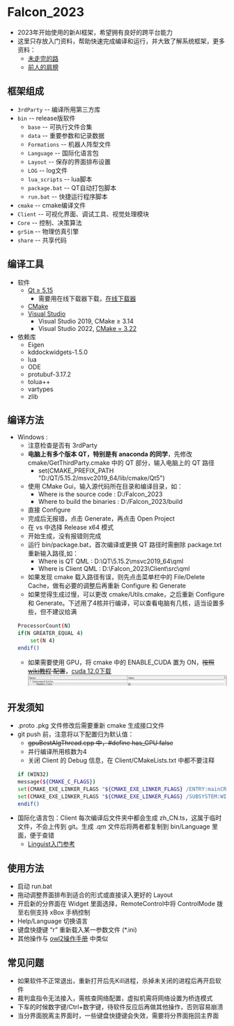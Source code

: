 # Falcon_2023

- 2023年开始使用的新AI框架，希望拥有良好的跨平台能力
- 这里只存放入门资料，帮助快速完成编译和运行，并大致了解系统框架，更多资料：
	- [未走完的路](./TODO.md)
	- [前人的肩膀](./Document.md)

## 框架组成

- `3rdParty` -- 编译所用第三方库
- `bin` -- release版软件
	- `base` -- 可执行文件合集
	- `data` -- 重要参数和记录数据
	- `Formations` -- 机器人阵型文件
	- `Language` -- 国际化语言包
	- `Layout` -- 保存的界面排布设置
	- `LOG` -- log文件
	- `lua_scripts` -- lua脚本
	- `package.bat` -- QT自动打包脚本
	- `run.bat` -- 快捷运行程序脚本
- `cmake` -- cmake编译文件
- `Client` -- 可视化界面、调试工具、视觉处理模块
- `Core` -- 控制、决策算法
- `grSim` -- 物理仿真引擎
- `share` -- 共享代码

## 编译工具

- 软件
	- [Qt ≥ 5.15](https://www.qt.io/)
		- 需要用在线下载器下载，[在线下载器](https://jbox.sjtu.edu.cn/l/q1w86N)
	- [CMake](https://cmake.org/download/)
	- [Visual Studio](https://visualstudio.microsoft.com/zh-hans/?rr=https://www.microsoft.com/zh-cn/)
		- Visual Studio 2019, CMake ≥ 3.14
		- Visual Studio 2022, [CMake = 3.22](https://github.com/Kitware/CMake/releases/download/v3.22.0/cmake-3.22.0-windows-x86_64.msi)
- 依赖库
	- Eigen
	- kddockwidgets-1.5.0
	- lua
	- ODE
	- protubuf-3.17.2
	- tolua++
	- vartypes
	- zlib
	
## 编译方法
<!--
- Ubuntu(未尝试) : 具体编译方法见B站，搜索"Rocos环境配置",最后再加上下载Vartypes、KDDockWidgets
```bash
$ cd /tmp
$ git clone https://github.com/jpfeltracco/vartypes.git
$ cd vartypes
$ mkdir build
$ cd build
$ cmake ..
$ make
$ sudo make install
```
-->
- Windows : 
	- 注意检查是否有 3rdParty
	- **电脑上有多个版本 QT，特别是有 anaconda 的同学**，先修改 cmake/GetThirdParty.cmake 中的 QT 部分，输入电脑上的 QT 路径
		- set(CMAKE_PREFIX_PATH "D:/QT/5.15.2/msvc2019_64/lib/cmake/Qt5") 
	- 使用 CMake Gui，输入源代码所在目录和编译目录，如：
		- Where is the source code : D:/Falcon_2023
		- Where to build the binaries : D:/Falcon_2023/build
	- 直接 Configure
	- 完成后无报错，点击 Generate，再点击 Open Project
	- 在 vs 中选择 Release x64 模式
	- 开始生成，没有报错则完成
	- 运行 bin/package.bat，首次编译或更换 QT 路径时需删除 package.txt 重新输入路径,如：
		- Where is QT QML : D:\QT\5.15.2\msvc2019_64\qml
   		- Where is Client QML : D:\Falcon_2023\Client\src\qml
	- 如果发现 cmake 载入路径有误，则先点击菜单栏中的 File/Delete Cache，做有必要的调整后再重新 Configure 和 Generate
	- 如果觉得生成过慢，可以更改 cmake/Utils.cmake，之后重新 Configure 和 Generate。下述用了4核并行编译，可以查看电脑有几核，适当设置多些，但不建议给满
	```bash
	ProcessorCount(N)
    if(N GREATER_EQUAL 4)
    	set(N 4)
    endif()
    ```
	- 如果需要使用 GPU，将 cmake 中的 ENABLE_CUDA 置为 ON，~~按照 [wiki教程](https://github.com/sjtu-src/Wiki/blob/master/docs/Algorithm/%E5%8A%A0%E5%85%A5cuda%E7%9A%84falcon%E7%BC%96%E8%AF%91.md) 配置~~，[cuda 12.0下载](https://jbox.sjtu.edu.cn/l/I1f4um)
	![ENABLE_CUDA](wiki/ENABLE_CUDA.png)

## 开发须知

- .proto .pkg 文件修改后需要重新 cmake 生成接口文件
- git push 前，注意将以下配置归为默认值：
	- ~~gpuBestAlgThread.cpp 中，#define has_GPU false~~
	- 并行编译所用核数为4
	- 关闭 Client 的 Debug 信息，在 Client/CMakeLists.txt 中都不要注释
	```bash
	if (WIN32)
    message(${CMAKE_C_FLAGS})
    set(CMAKE_EXE_LINKER_FLAGS "${CMAKE_EXE_LINKER_FLAGS} /ENTRY:mainCRTStartup")
    set(CMAKE_EXE_LINKER_FLAGS "${CMAKE_EXE_LINKER_FLAGS} /SUBSYSTEM:WINDOWS")
	endif()
	```
- 国际化语言包：Client 每次编译后文件夹中都会生成 zh_CN.ts，这属于临时文件，不会上传到 git。生成 .qm 文件后将两者都复制到 bin/Language 里面，便于查错
  - [Linguist入门参考](https://github.com/sjtu-src/Wiki/blob/master/docs/Software/Qt%E5%A4%9A%E8%AF%AD%E8%A8%80%E5%88%87%E6%8D%A2%E7%9A%84%E5%AE%9E%E7%8E%B0.md)

## 使用方法

- 启动 run.bat
- 拖动调整界面排布到适合的形式或直接读入更好的 Layout
- 开启新的分界面在 Widget 里面选择，RemoteControl中将 ControlMode 拨至右侧支持 xBox 手柄控制
- Help/Language 切换语言
- 键盘快捷键 “r” 重新载入某一参数文件 (*.ini)
- 其他操作与 [owl2操作手册](https://github.com/sjtu-src/Wiki/blob/master/docs/Software/owl2%E6%93%8D%E4%BD%9C%E6%89%8B%E5%86%8C.md) 中类似

## 常见问题

- 如果软件不正常退出，重新打开后先Kill进程，杀掉未关闭的进程后再开启软件
- 裁判盒指令无法接入，需核查网络配置，虚拟机需将网络设置为桥连模式
- 下车的时候数字键/Ctrl+数字键，待软件反应后再做其他操作，否则容易崩溃
- 当分界面脱离主界面时，一些键盘快捷键会失效，需要将分界面拖回主界面
